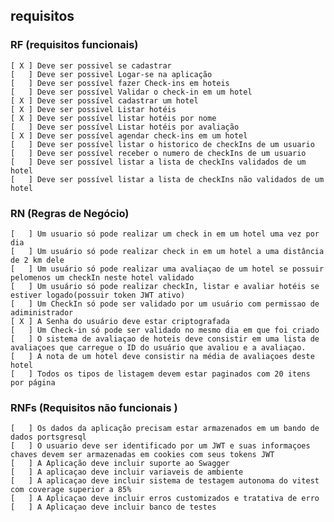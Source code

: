 
## requisitos 

### RF (requisitos funcionais)
	[ X ] Deve ser possivel se cadastrar
	[   ] Deve ser possivel Logar-se na aplicação
	[   ] Deve ser possível fazer Check-ins em hoteis
	[   ] Deve ser possível Validar o check-in em um hotel 
	[ X ] Deve ser possível cadastrar um hotel 
	[ X ] Deve ser possivel Listar hotéis 
	[ X ] Deve ser possível listar hotéis por nome
	[   ] Deve ser possível Listar hotéis por avaliação 
	[ X ] Deve ser possível agendar check-ins em um hotel 
	[   ] Deve ser possível listar o historico de checkIns de um usuario 
	[   ] Deve ser possível receber o numero de checkIns de um usuario 
	[   ] Deve ser possível listar a lista de checkIns validados de um hotel 
	[   ] Deve ser possível listar a lista de checkIns não validados de um hotel 

### RN (Regras de Negócio)
	[   ] Um usuario só pode realizar um check in em um hotel uma vez por dia
	[   ] Um usuário só pode realizar check in em um hotel a uma distância de 2 km dele 
	[   ] Um usuário só pode realizar uma avaliaçao de um hotel se possuir pelomenos um checkIn neste hotel validado
	[   ] Um usuário só pode realizar checkIn, listar e avaliar hotéis se estiver logado(possuir token JWT ativo) 
	[   ] Um CheckIn só pode ser validado por um usuário com permissao de adiministrador 
	[ X ] A Senha do usuário deve estar criptografada 
	[   ] Um Check-in só pode ser validado no mesmo dia em que foi criado 
	[   ] O sistema de avaliaçao de hoteis deve consistir em uma lista de avaliaçoes que carregue o ID do usuário que avaliou e a avaliaçao.
	[   ] A nota de um hotel deve consistir na média de avaliaçoes deste hotel 
	[   ] Todos os tipos de listagem devem estar paginados com 20 itens por página 

### RNFs (Requisitos não funcionais )

	[   ] Os dados da aplicação precisam estar armazenados em um bando de dados portsgresql 
	[   ] O usuario deve ser identificado por um JWT e suas informaçoes chaves devem ser armazenadas em cookies com seus tokens JWT
	[   ] A Aplicação deve incluir suporte ao Swagger
	[   ] A aplicaçao deve incluir variaveis de ambiente 
	[   ] A aplicaçao deve incluir sistema de testagem autonoma do vitest com coverage superior a 85% 
	[   ] A Aplicaçao deve incluir erros customizados e tratativa de erro
	[   ] A Aplicaçao deve incluir banco de testes
	
	